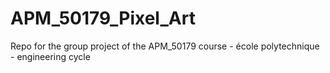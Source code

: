 # APM_50179_Pixel_Art
Repo for the group project of the APM_50179 course - école polytechnique - engineering cycle
